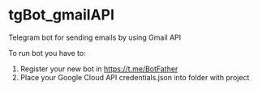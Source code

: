 # tgBot_gmailAPI
Telegram bot for sending emails by using Gmail API

To run bot you have to:
1. Register your new bot in https://t.me/BotFather
2. Place your Google Cloud API credentials.json into folder with project
